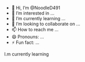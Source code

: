 - 👋 Hi, I’m @NoodleD491
- 👀 I’m interested in ...
- 🌱 I’m currently learning ...
- 💞️ I’m looking to collaborate on ...
- 📫 How to reach me ...
- 😄 Pronouns: ...
- ⚡ Fun fact: ...

<!---
NoodleD491/NoodleD491 is a ✨ special ✨ repository because its `README.md` (this file) appears on your GitHub profile.
You can click the Preview link to take a look at your changes.
--->I.m currently learning


